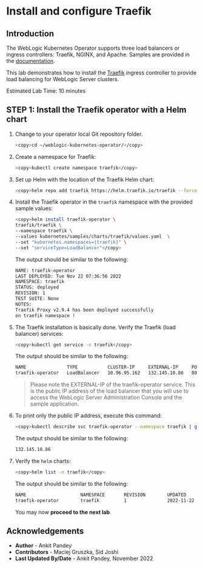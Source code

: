 # Install and configure Traefik

## Introduction

The WebLogic Kubernetes Operator supports three load balancers or ingress controllers: Traefik, NGINX, and Apache. Samples are provided in the [documentation](https://github.com/oracle/weblogic-kubernetes-operator/blob/v2.5.0/kubernetes/samples/charts/README.md).

This lab demonstrates how to install the [Traefik](https://traefik.io/)  ingress controller to provide load balancing for WebLogic Server clusters.

Estimated Lab Time: 10 minutes

## **STEP 1**: Install the Traefik operator with a Helm chart

1. Change to your operator local Git repository folder.
    ```bash
    <copy>cd ~/weblogic-kubernetes-operator/</copy>
    ```

2. Create a namespace for Traefik:
    ```bash
    <copy>kubectl create namespace traefik</copy>
    ```

3. Set up Helm with the location of the Traefik Helm chart:
    ```bash
    <copy>helm repo add traefik https://helm.traefik.io/traefik --force-update</copy>
    ```

4. Install the Traefik operator in the `traefik` namespace with the provided sample values:

    ```bash
    <copy>helm install traefik-operator \
    traefik/traefik \
    --namespace traefik \
    --values kubernetes/samples/charts/traefik/values.yaml  \
    --set "kubernetes.namespaces={traefik}" \
    --set "serviceType=LoadBalancer"</copy>
    ```

    The output should be similar to the following:
    ```bash
    NAME: traefik-operator
    LAST DEPLOYED: Tue Nov 22 07:36:56 2022
    NAMESPACE: traefik
    STATUS: deployed
    REVISION: 1
    TEST SUITE: None
    NOTES:
    Traefik Proxy v2.9.4 has been deployed successfully
    on traefik namespace !
    ```

3. The Traefik installation is basically done. Verify the Traefik (load balancer) services:
    ```bash
    <copy>kubectl get service -n traefik</copy>
    ```
    The output should be similar to the following:
    ```bash
    NAME               TYPE           CLUSTER-IP     EXTERNAL-IP     PORT(S)                      AGE
    traefik-operator   LoadBalancer   10.96.95.162   132.145.10.86   80:30305/TCP,443:30443/TCP   44s
    ```

    > Please note the EXTERNAL-IP of the traefik-operator service. This is the public IP address of the load balancer that you will use to access the WebLogic Server Administration Console and the sample application.

4. To print only the public IP address, execute this command:
    ```bash
    <copy>kubectl describe svc traefik-operator --namespace traefik | grep Ingress | awk '{print $3}'</copy>
    ```
    The output should be similar to the following:
    ```bash
    132.145.10.86
    ```

5. Verify the `helm` charts:
    ```bash
    <copy>helm list -n traefik</copy>
    ```
    The output should be similar to the following:
    ```bash
    NAME                    NAMESPACE       REVISION        UPDATED                                 STATUS          CHART           APP VERSION
    traefik-operator        traefik         1               2022-11-22 07:36:56.014140398 +0000 UTC deployed        traefik-20.4.1  v2.9.4      
    ```

    You may now **proceed to the next lab**.

## Acknowledgements
* **Author** -  Ankit Pandey
* **Contributors** - Maciej Gruszka, Sid Joshi
* **Last Updated By/Date** - Ankit Pandey, November 2022
